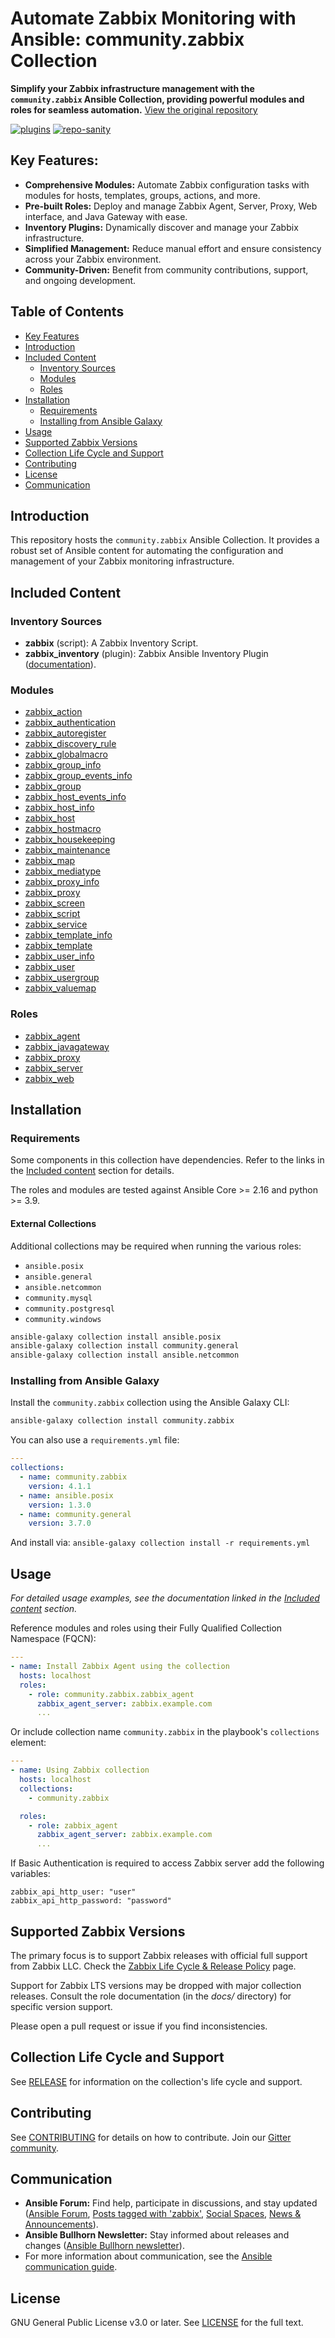 # Automate Zabbix Monitoring with Ansible: community.zabbix Collection

**Simplify your Zabbix infrastructure management with the `community.zabbix` Ansible Collection, providing powerful modules and roles for seamless automation.**  [View the original repository](https://github.com/ansible-collections/community.zabbix)

[![plugins](https://github.com/ansible-collections/community.zabbix/workflows/plugins-integration/badge.svg)](https://github.com/ansible-collections/community.zabbix/workflows/plugins-integration/badge.svg)
[![repo-sanity](https://github.com/ansible-collections/community.zabbix/workflows/repo-sanity/badge.svg)](https://github.com/ansible-collections/community.zabbix/workflows/repo-sanity/badge.svg)

## Key Features:

*   **Comprehensive Modules:** Automate Zabbix configuration tasks with modules for hosts, templates, groups, actions, and more.
*   **Pre-built Roles:**  Deploy and manage Zabbix Agent, Server, Proxy, Web interface, and Java Gateway with ease.
*   **Inventory Plugins:**  Dynamically discover and manage your Zabbix infrastructure.
*   **Simplified Management:** Reduce manual effort and ensure consistency across your Zabbix environment.
*   **Community-Driven:** Benefit from community contributions, support, and ongoing development.

## Table of Contents

*   [Key Features](#key-features)
*   [Introduction](#introduction)
*   [Included Content](#included-content)
    *   [Inventory Sources](#inventory-sources)
    *   [Modules](#modules)
    *   [Roles](#roles)
*   [Installation](#installation)
    *   [Requirements](#requirements)
    *   [Installing from Ansible Galaxy](#installing-the-collection-from-ansible-galaxy)
*   [Usage](#usage)
*   [Supported Zabbix Versions](#supported-zabbix-versions)
*   [Collection Life Cycle and Support](#collection-life-cycle-and-support)
*   [Contributing](#contributing)
*   [License](#license)
*   [Communication](#communication)

## Introduction

This repository hosts the `community.zabbix` Ansible Collection.  It provides a robust set of Ansible content for automating the configuration and management of your Zabbix monitoring infrastructure.

## Included Content

### Inventory Sources

*   **zabbix** (script):  A Zabbix Inventory Script.
*   **zabbix\_inventory** (plugin): Zabbix Ansible Inventory Plugin ([documentation](https://docs.ansible.com/ansible/latest/collections/community/zabbix/zabbix_inventory_inventory.html)).

### Modules

*   [zabbix_action](https://docs.ansible.com/ansible/latest/collections/community/zabbix/zabbix_action_module.html)
*   [zabbix_authentication](https://docs.ansible.com/ansible/latest/collections/community/zabbix/zabbix_authentication_module.html)
*   [zabbix_autoregister](https://docs.ansible.com/ansible/latest/collections/community/zabbix/zabbix_autoregister_module.html)
*   [zabbix_discovery_rule](https://docs.ansible.com/ansible/latest/collections/community/zabbix/zabbix_discovery_rule_module.html)
*   [zabbix_globalmacro](https://docs.ansible.com/ansible/latest/collections/community/zabbix/zabbix_globalmacro_module.html)
*   [zabbix_group_info](https://docs.ansible.com/ansible/latest/collections/community/zabbix/zabbix_group_info_module.html)
*   [zabbix_group_events_info](https://docs.ansible.com/ansible/latest/collections/community/zabbix/zabbix_group_events_info_module.html)
*   [zabbix_group](https://docs.ansible.com/ansible/latest/collections/community/zabbix/zabbix_group_module.html)
*   [zabbix_host_events_info](https://docs.ansible.com/ansible/latest/collections/community/zabbix/zabbix_host_events_info_module.html)
*   [zabbix_host_info](https://docs.ansible.com/ansible/latest/collections/community/zabbix/zabbix_host_info_module.html)
*   [zabbix_host](https://docs.ansible.com/ansible/latest/collections/community/zabbix/zabbix_host_module.html)
*   [zabbix_hostmacro](https://docs.ansible.com/ansible/latest/collections/community/zabbix/zabbix_hostmacro_module.html)
*   [zabbix_housekeeping](https://docs.ansible.com/ansible/latest/collections/community/zabbix/zabbix_housekeeping_module.html)
*   [zabbix_maintenance](https://docs.ansible.com/ansible/latest/collections/community/zabbix/zabbix_maintenance_module.html)
*   [zabbix_map](https://docs.ansible.com/ansible/latest/collections/community/zabbix/zabbix_map_module.html)
*   [zabbix_mediatype](https://docs.ansible.com/ansible/latest/collections/community/zabbix/zabbix_mediatype_module.html)
*   [zabbix_proxy_info](https://docs.ansible.com/ansible/latest/collections/community/zabbix/zabbix_proxy_info_module.html)
*   [zabbix_proxy](https://docs.ansible.com/ansible/latest/collections/community/zabbix/zabbix_proxy_module.html)
*   [zabbix_screen](https://docs.ansible.com/ansible/latest/collections/community/zabbix/zabbix_screen_module.html)
*   [zabbix_script](https://docs.ansible.com/ansible/latest/collections/community/zabbix/zabbix_script_module.html)
*   [zabbix_service](https://docs.ansible.com/ansible/latest/collections/community/zabbix/zabbix_service_module.html)
*   [zabbix_template_info](https://docs.ansible.com/ansible/latest/collections/community/zabbix/zabbix_template_info_module.html)
*   [zabbix_template](https://docs.ansible.com/ansible/latest/collections/community/zabbix/zabbix_template_module.html)
*   [zabbix_user_info](https://docs.ansible.com/ansible/latest/collections/community/zabbix/zabbix_user_info_module.html)
*   [zabbix_user](https://docs.ansible.com/ansible/latest/collections/community/zabbix/zabbix_user_module.html)
*   [zabbix_usergroup](https://docs.ansible.com/ansible/latest/collections/community/zabbix/zabbix_usergroup_module.html)
*   [zabbix_valuemap](https://docs.ansible.com/ansible/latest/collections/community/zabbix/zabbix_valuemap_module.html)

### Roles

*   [zabbix_agent](docs/ZABBIX_AGENT_ROLE.md)
*   [zabbix_javagateway](docs/ZABBIX_JAVAGATEWAY_ROLE.md)
*   [zabbix_proxy](docs/ZABBIX_PROXY_ROLE.md)
*   [zabbix_server](docs/ZABBIX_SERVER_ROLE.md)
*   [zabbix_web](docs/ZABBIX_WEB_ROLE.md)

## Installation

### Requirements

Some components in this collection have dependencies. Refer to the links in the [Included content](#included-content) section for details.

The roles and modules are tested against Ansible Core >= 2.16 and python >= 3.9.

#### External Collections

Additional collections may be required when running the various roles:

*   `ansible.posix`
*   `ansible.general`
*   `ansible.netcommon`
*   `community.mysql`
*   `community.postgresql`
*   `community.windows`

```bash
ansible-galaxy collection install ansible.posix
ansible-galaxy collection install community.general
ansible-galaxy collection install ansible.netcommon
```

### Installing from Ansible Galaxy

Install the `community.zabbix` collection using the Ansible Galaxy CLI:

```bash
ansible-galaxy collection install community.zabbix
```

You can also use a `requirements.yml` file:

```yaml
---
collections:
  - name: community.zabbix
    version: 4.1.1
  - name: ansible.posix
    version: 1.3.0
  - name: community.general
    version: 3.7.0
```
And install via: `ansible-galaxy collection install -r requirements.yml`

## Usage

*For detailed usage examples, see the documentation linked in the [Included content](#included-content) section.*

Reference modules and roles using their Fully Qualified Collection Namespace (FQCN):

```yaml
---
- name: Install Zabbix Agent using the collection
  hosts: localhost
  roles:
    - role: community.zabbix.zabbix_agent
      zabbix_agent_server: zabbix.example.com
      ...
```
Or include collection name `community.zabbix` in the playbook's `collections` element:

```yaml
---
- name: Using Zabbix collection
  hosts: localhost
  collections:
    - community.zabbix

  roles:
    - role: zabbix_agent
      zabbix_agent_server: zabbix.example.com
      ...
```

If Basic Authentication is required to access Zabbix server add the following variables:
```
zabbix_api_http_user: "user"
zabbix_api_http_password: "password"
```

## Supported Zabbix Versions

The primary focus is to support Zabbix releases with official full support from Zabbix LLC.  Check the [Zabbix Life Cycle & Release Policy](https://www.zabbix.com/life_cycle_and_release_policy) page.

Support for Zabbix LTS versions may be dropped with major collection releases. Consult the role documentation (in the *docs/* directory) for specific version support.

Please open a pull request or issue if you find inconsistencies.

## Collection Life Cycle and Support

See [RELEASE](docs/RELEASE.md) for information on the collection's life cycle and support.

## Contributing

See [CONTRIBUTING](CONTRIBUTING.md) for details on how to contribute.  Join our [Gitter community](https://gitter.im/community-zabbix/community).

## Communication

*   **Ansible Forum:**  Find help, participate in discussions, and stay updated ([Ansible Forum](https://forum.ansible.com/c/help/6), [Posts tagged with 'zabbix'](https://forum.ansible.com/tag/zabbix), [Social Spaces](https://forum.ansible.com/c/chat/4), [News & Announcements](https://forum.ansible.com/c/news/5)).
*   **Ansible Bullhorn Newsletter:**  Stay informed about releases and changes ([Ansible Bullhorn newsletter](https://docs.ansible.com/ansible/devel/community/communication.html#the-bullhorn)).
*   For more information about communication, see the [Ansible communication guide](https://docs.ansible.com/ansible/devel/community/communication.html).

## License

GNU General Public License v3.0 or later. See [LICENSE](LICENSE) for the full text.